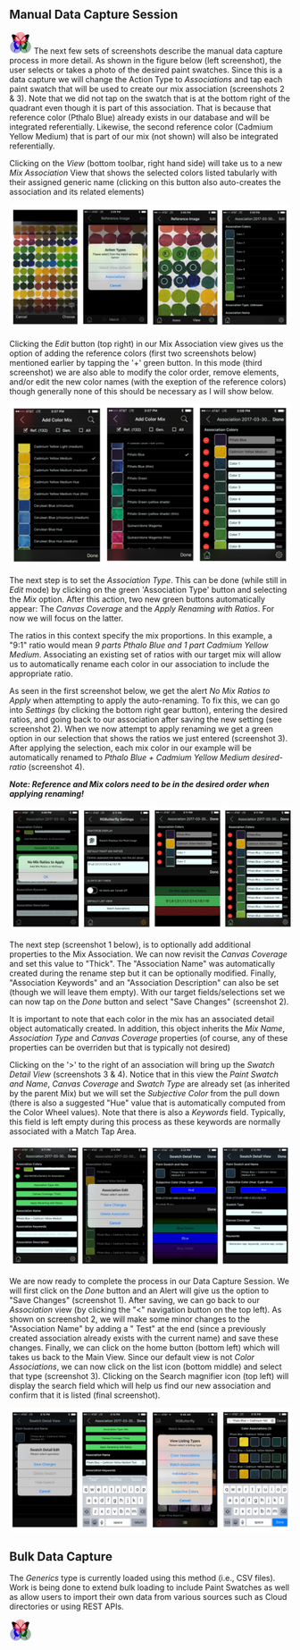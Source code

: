 ## Manual Data Capture Session

[![RGButterfly Logo](images/RGButterfly_Logo.png)](https://spineo.github.io/RGButterflyDocs/) The next few sets of screenshots describe the manual data capture process in more detail. As shown in the figure below (left screenshot), the user selects or takes a photo of the desired paint swatches. Since this is a data capture we will change the Action Type to _Associations_ and tap each paint swatch that will be used to create our mix association (screenshots 2 & 3). Note that we did not tap on the swatch that is at the bottom right of the quadrant even though it is part of this association. That is because that reference color (Pthalo Blue) already exists in our database and will be integrated referentially. Likewise, the second reference color (Cadmium Yellow Medium) that is part of our mix (not shown) will also be integrated referentially.

Clicking on the _View_ (bottom toolbar, right hand side) will take us to a new _Mix Association_ View that shows the selected colors listed tabularly with their assigned generic name (clicking on this button also auto-creates the association and its related elements)

![Data Capture Paints](images/DataCapture_Paints.jpg)

Clicking the _Edit_ button (top right) in our Mix Association view gives us the option of adding the reference colors (first two screenshots below) mentioned earlier by tapping the '+' green button. In this mode (third screenshot) we are also able to modify the color order, remove elements, and/or edit the new color names (with the exeption of the reference colors) though generally none of this should be necessary as I will show below.

![Data Capture References](images/DataCapture_References.jpg)

The next step is to set the _Association Type_. This can be done (while still in _Edit_ mode) by clicking on the green 'Association Type' button and selecting the _Mix_ option. After this action, two new green buttons automatically appear: The _Canvas Coverage_ and the _Apply Renaming with Ratios_. For now we will focus on the latter.

The ratios in this context specify the mix proportions. In this example, a "9:1" ratio would mean _9 parts Pthalo Blue and 1 part Cadmium Yellow Medium_. Associating an existing set of ratios with our target mix will allow us to automatically rename  each color in our association to include the appropriate ratio.

As seen in the first screenshot below, we get the alert _No Mix Ratios to Apply_ when attempting to apply the auto-renaming. To fix this, we can go into _Settings_ (by clicking the bottom right gear button), entering the desired ratios, and going back to our association after saving the new setting (see screenshot 2). When we now attempt to apply renaming we get a green option in our selection that shows the ratios we just entered (screenshot 3). After applying the selection, each mix color in our example will be automatically renamed to _Pthalo Blue + Cadmium Yellow Medium desired-ratio_ (screenshot 4).

___Note: Reference and Mix colors need to be in the desired order when applying renaming!___

![Data Capture Ratios](images/DataCapture_Ratios.jpg)

The next step (screenshot 1 below), is to optionally add additional properties to the Mix Association. We can now revisit the _Canvas Coverage_ and set this value to "Thick". The "Association Name" was automatically created during the rename step but it can be optionally modified. Finally, "Association Keywords" and an "Association Description" can also be set (though we will leave them empty). With our target fields/selections set we can now tap on the _Done_ button and select "Save Changes" (screenshot 2).

It is important to note that each color in the mix has an associated detail object automatically created. In addition, this object inherits the _Mix Name_, _Association Type_ and _Canvas Coverage_ properties (of course, any of these properties can be overriden but that is typically not desired)

Clicking on the '>' to the right of an association will bring up the _Swatch Detail View_ (screenshots 3 & 4). Notice that in this view the _Paint Swatch and Name_, _Canvas Coverage_ and _Swatch Type_ are already set (as inherited by the parent Mix) but we will set the _Subjective Color_ from the pull down (there is also a suggested "Hue" value that is automatically computed from the Color Wheel values). Note that there is also a _Keywords_ field. Typically, this field is left empty during this process as these keywords are normally associated with a Match Tap Area. 

![Data Capture Details](images/DataCapture_Details.jpg)

We are now ready to complete the process in our Data Capture Session. We will first click on the _Done_ button and an Alert will give us the option to "Save Changes" (screenshot 1). After saving, we can go back to our _Association_ view (by clicking the "<" navigation button on the top left). As shown on screenshot 2, we will make some minor changes to the "Association Name" by adding a " Test" at the end (since a previously created association already exists with the current name) and save these changes. Finally, we can click on the home button (bottom left) which will takes us back to the Main View. Since our default view is not _Color Associations_, we can now click on the list icon (bottom middle) and select that type (screenshot 3). Clicking on the Search magnifier icon (top left) will display the search field which will help us find our new association and confirm that it is listed (final screenshot). 

![Data Capture Save](images/DataCapture_Save.jpg)

## Bulk Data Capture

The _Generics_ type is currently loaded using this method (i.e., CSV files). Work is being done to extend bulk loading to include Paint Swatches as well as allow users to import their own data from various sources such as Cloud directories or using REST APIs.

[![RGButterfly Logo](images/RGButterfly_Logo.png)](https://spineo.github.io/RGButterflyDocs/)

